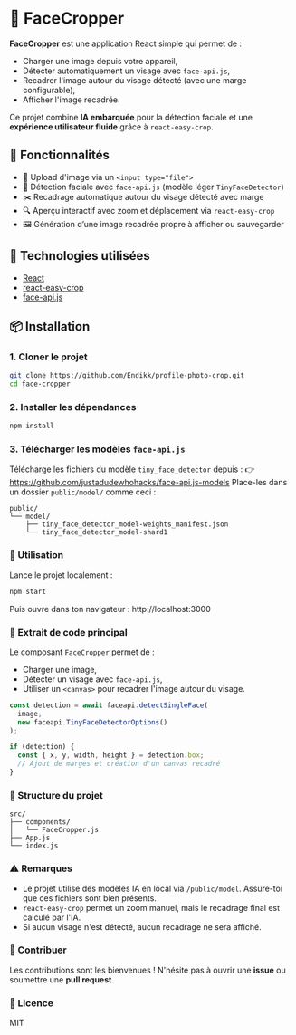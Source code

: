 # 📸 FaceCropper

**FaceCropper** est une application React simple qui permet de :
- Charger une image depuis votre appareil,
- Détecter automatiquement un visage avec `face-api.js`,
- Recadrer l'image autour du visage détecté (avec une marge configurable),
- Afficher l'image recadrée.

Ce projet combine **IA embarquée** pour la détection faciale et une **expérience utilisateur fluide** grâce à `react-easy-crop`.

## 🚀 Fonctionnalités

- 📂 Upload d'image via un `<input type="file">`
- 🧠 Détection faciale avec `face-api.js` (modèle léger `TinyFaceDetector`)
- ✂️ Recadrage automatique autour du visage détecté avec marge
- 🔍 Aperçu interactif avec zoom et déplacement via `react-easy-crop`
- 🖼 Génération d’une image recadrée propre à afficher ou sauvegarder

## 🧰 Technologies utilisées

- [React](https://reactjs.org/)
- [react-easy-crop](https://github.com/ricardo-ch/react-easy-crop)
- [face-api.js](https://github.com/justadudewhohacks/face-api.js)

## 📦 Installation

### 1. Cloner le projet

```bash
git clone https://github.com/Endikk/profile-photo-crop.git
cd face-cropper
```

### 2. Installer les dépendances

```bash
npm install
```

### 3. Télécharger les modèles `face-api.js`
Télécharge les fichiers du modèle `tiny_face_detector` depuis : 👉 https://github.com/justadudewhohacks/face-api.js-models
Place-les dans un dossier `public/model/` comme ceci :

```
public/
└── model/
    ├── tiny_face_detector_model-weights_manifest.json
    └── tiny_face_detector_model-shard1
```

### 🧪 Utilisation
Lance le projet localement :

```bash
npm start
```

Puis ouvre dans ton navigateur : http://localhost:3000

### 📝 Extrait de code principal
Le composant `FaceCropper` permet de :
* Charger une image,
* Détecter un visage avec `face-api.js`,
* Utiliser un `<canvas>` pour recadrer l'image autour du visage.

```jsx
const detection = await faceapi.detectSingleFace(
  image,
  new faceapi.TinyFaceDetectorOptions()
);

if (detection) {
  const { x, y, width, height } = detection.box;
  // Ajout de marges et création d'un canvas recadré
}
```

### 📁 Structure du projet

```
src/
├── components/
│   └── FaceCropper.js
├── App.js
└── index.js
```

### ⚠️ Remarques
* Le projet utilise des modèles IA en local via `/public/model`. Assure-toi que ces fichiers sont bien présents.
* `react-easy-crop` permet un zoom manuel, mais le recadrage final est calculé par l'IA.
* Si aucun visage n'est détecté, aucun recadrage ne sera affiché.

### 🤝 Contribuer
Les contributions sont les bienvenues ! N'hésite pas à ouvrir une **issue** ou soumettre une **pull request**.

### 📄 Licence
MIT

